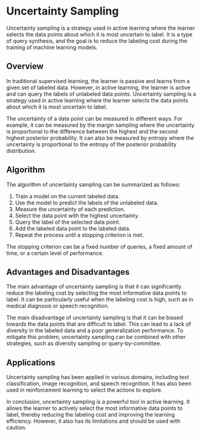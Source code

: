 # Uncertainty Sampling

Uncertainty sampling is a strategy used in active learning where the learner selects the data points about which it is most uncertain to label. It is a type of query synthesis, and the goal is to reduce the labeling cost during the training of machine learning models.

## Overview

In traditional supervised learning, the learner is passive and learns from a given set of labeled data. However, in active learning, the learner is active and can query the labels of unlabeled data points. Uncertainty sampling is a strategy used in active learning where the learner selects the data points about which it is most uncertain to label.

The uncertainty of a data point can be measured in different ways. For example, it can be measured by the margin sampling where the uncertainty is proportional to the difference between the highest and the second highest posterior probability. It can also be measured by entropy where the uncertainty is proportional to the entropy of the posterior probability distribution.

## Algorithm

The algorithm of uncertainty sampling can be summarized as follows:

1. Train a model on the current labeled data.
2. Use the model to predict the labels of the unlabeled data.
3. Measure the uncertainty of each prediction.
4. Select the data point with the highest uncertainty.
5. Query the label of the selected data point.
6. Add the labeled data point to the labeled data.
7. Repeat the process until a stopping criterion is met.

The stopping criterion can be a fixed number of queries, a fixed amount of time, or a certain level of performance.

## Advantages and Disadvantages

The main advantage of uncertainty sampling is that it can significantly reduce the labeling cost by selecting the most informative data points to label. It can be particularly useful when the labeling cost is high, such as in medical diagnosis or speech recognition.

The main disadvantage of uncertainty sampling is that it can be biased towards the data points that are difficult to label. This can lead to a lack of diversity in the labeled data and a poor generalization performance. To mitigate this problem, uncertainty sampling can be combined with other strategies, such as diversity sampling or query-by-committee.

## Applications

Uncertainty sampling has been applied in various domains, including text classification, image recognition, and speech recognition. It has also been used in reinforcement learning to select the actions to explore.

In conclusion, uncertainty sampling is a powerful tool in active learning. It allows the learner to actively select the most informative data points to label, thereby reducing the labeling cost and improving the learning efficiency. However, it also has its limitations and should be used with caution.
